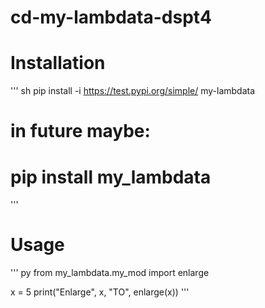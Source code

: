 # cd-my-lambdata-dspt4

# Installation

''' sh
pip install -i https://test.pypi.org/simple/ my-lambdata

# in future maybe:
# pip install my_lambdata
'''

# Usage

''' py
from my_lambdata.my_mod import enlarge

x = 5
print("Enlarge", x, "TO", enlarge(x))
'''
